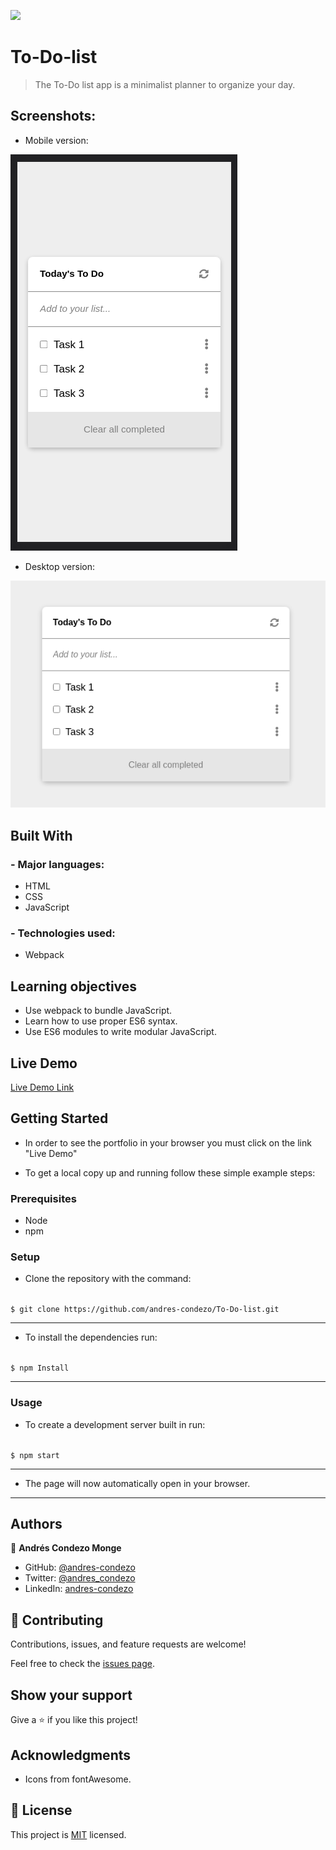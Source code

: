 ![](https://img.shields.io/badge/Microverse-blueviolet)

# To-Do-list

>	The To-Do list app is a minimalist planner to organize your day.

## Screenshots:

- Mobile version:

![screenshot](./src/img/screenshot-mobile.png)

- Desktop version:

![screenshot](./src/img/screenshot-desktop.png)

## Built With

### - Major languages:
  - HTML
  - CSS
  - JavaScript
### - Technologies used:
  - Webpack

## Learning objectives

- Use webpack to bundle JavaScript.
- Learn how to use proper ES6 syntax.
- Use ES6 modules to write modular JavaScript.

## Live Demo

[Live Demo Link](https://andres-condezo.github.io/To-Do-list/dist/index.html)

## Getting Started

- In order to see the portfolio in your browser you must click on the link "Live Demo"

- To get a local copy up and running follow these simple example steps:

### Prerequisites
  - Node
  - npm

### Setup

- Clone the repository with the command:

<code>
$ git clone https://github.com/andres-condezo/To-Do-list.git
</code>

---


- To install the dependencies run: 

<code>
$ npm Install
</code>

---

### Usage

- To create a development server built in run:

<code>
$ npm start
</code>

---

- The page will now automatically open in your browser. 

---

## Authors

👤 **Andrés Condezo Monge**

- GitHub: [@andres-condezo](https://github.com/andres-condezo)
- Twitter: [@andres_condezo](https://twitter.com/andres_condezo)
- LinkedIn: [andres-condezo](https://linkedin.com/in/andres-condezo)

## 🤝 Contributing

Contributions, issues, and feature requests are welcome!

Feel free to check the [issues page](../../issues/).

## Show your support

Give a ⭐️ if you like this project!

## Acknowledgments

- Icons from fontAwesome.

## 📝 License

This project is [MIT](./MIT.md) licensed.
